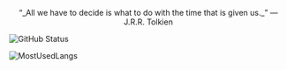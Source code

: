    <p align="center">
   “_All we have to decide is what to do with the time that is given us._” ― J.R.R. Tolkien </div>
   </p>

![GitHub Status](https://github-readme-stats.vercel.app/api?username=Mateus-Kent&count_private=true&theme=nightowl&show_icons=true)

![MostUsedLangs](https://github-readme-stats.vercel.app/api/top-langs/?username=Mateus-Kent&theme=nightowl&layout=compact&langs_count=8)




